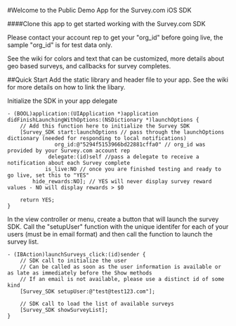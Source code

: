 #Welcome to the Public Demo App for the Survey.com iOS SDK

####Clone this app to get started working with the Survey.com SDK

Please contact your account rep to get your "org_id" before going live, the sample "org_id" is for test data only.

See the wiki for colors and text that can be customized, more details about geo based surveys, and callbacks for survey completes.

##Quick Start
Add the static library and header file to your app.  See the wiki for more details on how to link the libary.

[libSurvey SDK.a]: https://github.com/Survey-Com/survey_sdk_publicdemo/blob/master/libSurvey%20SDK.a?raw=true
[Survey_SDK.h]: https://raw.github.com/Survey-Com/survey_sdk_publicdemo/master/Survey%20SDK%20Demo/Survey_SDK.h

Initialize the SDK in your app delegate

	- (BOOL)application:(UIApplication *)application didFinishLaunchingWithOptions:(NSDictionary *)launchOptions {
    	// Add this function here to initialize the Survey SDK
    	[Survey_SDK start:launchOptions // pass through the launchOptions dictionary (needed for responding to local notifications)
        	       org_id:@"5294f5153966bd22881cffa0" // org_id was provided by your Survey.com account rep
            	 delegate:(id)self //pass a delegate to receive a notification about each Survey complete
              	is_live:NO // once you are finished testing and ready to go live, set this to "YES"
         	hide_rewards:NO]; // YES will never display survey reward values - NO will display rewards > $0
    
    	return YES;
	}

In the view controller or menu, create a button that will launch the survey SDK.  Call the "setupUser" function with the unique identifer for each of your users (must be in email format) and then call the function to launch the survey list.

	- (IBAction)launchSurveys_click:(id)sender {
    	// SDK call to initialize the user
    	// Can be called as soon as the user information is available or as late as immediately before the Show methods
    	// If an email is not available, please use a distinct id of some kind
    	[Survey_SDK setupUser:@"test@test123.com"];
    
    	// SDK call to load the list of available surveys
    	[Survey_SDK showSurveyList];
	}